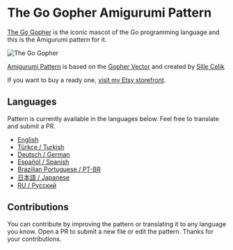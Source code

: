 # The Go Gopher Amigurumi Pattern

[The Go Gopher](https://blog.golang.org/gopher) is the iconic mascot of the Go programming language and this is the Amigurumi pattern for it.

![The Go Gopher](/image/small/gopher_front.jpg)

[Amigurumi Pattern](pattern.md) is based on the [Gopher Vector](https://github.com/golang-samples/gopher-vector) and created by [Sille Celik](https://www.instagram.com/sille_handicraft/)

If you want to buy a ready one, [visit my Etsy storefront](https://www.etsy.com/uk/shop/SilleHandicraftStore).

## Languages

Pattern is currently available in the languages below. Feel free to translate and submit a PR.

- [English](pattern.md)
- [Türkçe / Turkish](pattern_tr.md)
- [Deutsch / German](pattern_de.md)
- [Español / Spanish](pattern_es.md)
- [Brazilian Portuguese / PT-BR](pattern_pt-br.md)
- [日本語 / Japanese](pattern_jp.md)  
- [RU / Русский](pattern_ru.md)

## Contributions

You can contribute by improving the pattern or translating it to any language you know. Open a PR to submit a new file or edit the pattern. Thanks for your contributions.
